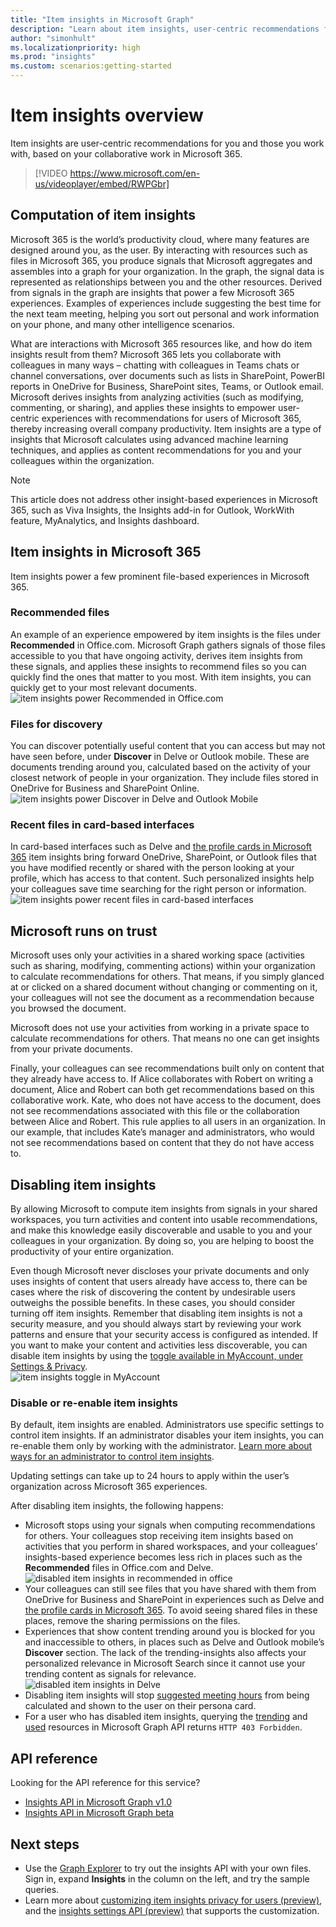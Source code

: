 ```yaml
---
title: "Item insights in Microsoft Graph"
description: "Learn about item insights, user-centric recommendations for you and those you work with, based on your collaborative file-based experiences in Microsoft 365."
author: "simonhult"
ms.localizationpriority: high
ms.prod: "insights"
ms.custom: scenarios:getting-started
---
```

# Item insights overview

Item insights are user-centric recommendations for you and those you work with, based on your collaborative work in Microsoft 365.

> [!VIDEO https://www.microsoft.com/en-us/videoplayer/embed/RWPGbr] 

## Computation of item insights
Microsoft 365 is the world’s productivity cloud, where many features are designed around you, as the user. By interacting with resources such as files in Microsoft 365, you produce signals that Microsoft aggregates and assembles into a graph for your organization. In the graph, the signal data is represented as relationships between you and the other resources. Derived from signals in the graph are insights that power a few Microsoft 365 experiences. Examples of experiences include suggesting the best time for the next team meeting, helping you sort out personal and work information on your phone, and many other intelligence scenarios. 

What are interactions with Microsoft 365 resources like, and how do item insights result from them? Microsoft 365 lets you collaborate with colleagues in many ways – chatting with colleagues in Teams chats or channel conversations, over documents such as lists in SharePoint, PowerBI reports in OneDrive for Business, SharePoint sites, Teams, or Outlook email. Microsoft derives insights from analyzing activities (such as modifying, commenting, or sharing), and applies these insights to empower user-centric experiences with recommendations for users of Microsoft 365, thereby increasing overall company productivity. Item insights are a type of insights that Microsoft calculates using advanced machine learning techniques, and applies as content recommendations for you and your colleagues within the organization.

> [!NOTE]
> This article does not address other insight-based experiences in Microsoft 365, such as Viva Insights, the Insights add-in for Outlook, WorkWith feature, MyAnalytics, and Insights dashboard. 

## Item insights in Microsoft 365 
Item insights power a few prominent file-based experiences in Microsoft 365.

### Recommended files 
An example of an experience empowered by item insights is the files under **Recommended** in Office.com. Microsoft Graph gathers signals of those files accessible to you that have ongoing activity, derives item insights from these signals, and applies these insights to recommend files so you can quickly find the ones that matter to you most. With item insights, you can quickly get to your most relevant documents.
![item insights power Recommended in Office.com](images/Recommended-Office-com.PNG)

### Files for discovery 
You can discover potentially useful content that you can access but may not have seen before, under **Discover** in Delve or Outlook mobile. These are documents trending around you, calculated based on the activity of your closest network of people in your organization. They include files stored in OneDrive for Business and SharePoint Online.  
![item insights power Discover in Delve and Outlook Mobile](images/discover-Delve-OutlookMobile.PNG)

### Recent files in card-based interfaces
In card-based interfaces such as Delve and [the profile cards in Microsoft 365](https://support.microsoft.com/en-us/office/profile-cards-in-microsoft-365-e80f931f-5fc4-4a59-ba6e-c1e35a85b501) item insights bring forward OneDrive, SharePoint, or Outlook files that you have modified recently or shared with the person looking at your profile, which has access to that content. Such personalized insights help your colleagues save time searching for the right person or information.  
![item insights power recent files in card-based interfaces](images/Recent-files-in-card-based-interfaces.PNG)

## Microsoft runs on trust
Microsoft uses only your activities in a shared working space (activities such as sharing, modifying, commenting actions) within your organization to calculate recommendations for others. That means, if you simply glanced at or clicked on a shared document without changing or commenting on it, your colleagues will not see the document as a recommendation because you browsed the document. 

Microsoft does not use your activities from working in a private space to calculate recommendations for others. That means no one can get insights from your private documents.  

Finally, your colleagues can see recommendations built only on content that they already have access to. If Alice collaborates with Robert on writing a document, 
Alice and Robert can both get recommendations based on this collaborative work. Kate, who does not have access to the document, does not see recommendations associated with this file or the collaboration between Alice and Robert. This rule applies to all users in an organization. In our example, that includes Kate’s manager and administrators, who would not see recommendations based on content that they do not have access to. 

## Disabling item insights
By allowing Microsoft to compute item insights from signals in your shared workspaces, you turn activities and content into usable recommendations, and make this knowledge easily discoverable and usable to you and your colleagues in your organization. By doing so, you are helping to boost the productivity of your entire organization.  

Even though Microsoft never discloses your private documents and only uses insights of content that users already have access to, there can be cases where the risk of discovering the content by undesirable users outweighs the possible benefits. In these cases, you should consider turning off item insights. Remember that disabling item insights is not a security measure, and you should always start by reviewing your work patterns and ensure that your security access is configured as intended. 
If you want to make your content and activities less discoverable, you can disable item insights by using the [toggle available in MyAccount, under Settings & Privacy](https://myaccount.microsoft.com/settingsandprivacy/privacy).  
![item insights toggle in MyAccount](images/item-insights-toggle-in-MyAccount.PNG)

### Disable or re-enable item insights 
By default, item insights are enabled. Administrators use specific settings to control item insights. If an administrator disables your item insights, you can re-enable them only by working with the administrator. 
[Learn more about ways for an administrator to control item insights](insights-customize-item-insights-privacy.md).

Updating settings can take up to 24 hours to apply within the user’s organization across Microsoft 365 experiences.

After disabling item insights, the following happens: 
* Microsoft stops using your signals when computing recommendations for others. Your colleagues stop receiving item insights based on activities that you perform in shared workspaces, and your colleagues’ insights-based experience becomes less rich in places such as the **Recommended** files in Office.com and Delve.
![disabled item insights in recommended in office](images/disabled-item-insights-in-office.PNG)
* Your colleagues can still see files that you have shared with them from OneDrive for Business and SharePoint in experiences such as Delve and [the profile cards in Microsoft 365](https://support.microsoft.com/en-us/office/profile-cards-in-microsoft-365-e80f931f-5fc4-4a59-ba6e-c1e35a85b501). To avoid seeing shared files in these places, remove the sharing permissions on the files.  
* Experiences that show content trending around you is blocked for you and inaccessible to others, in places such as Delve and Outlook mobile’s **Discover** section. The lack of the trending-insights also affects your personalized relevance in Microsoft Search since it cannot use your trending content as signals for relevance.
![disabled item insights in Delve](images/disabled-item-insights-in-delve.PNG)
* Disabling item insights will stop [suggested meeting hours](https://support.microsoft.com/office/update-your-meeting-hours-using-the-profile-card-0613d113-d7c1-4faa-bb11-c8ba30a78ef1) from being calculated and shown to the user on their persona card. 
* For a user who has disabled item insights, querying the [trending](/graph/api/resources/insights-trending) and [used](/graph/api/resources/insights-used) resources in Microsoft Graph API returns `HTTP 403 Forbidden`.

## API reference

Looking for the API reference for this service?

- [Insights API in Microsoft Graph v1.0](/graph/api/resources/officegraphinsights)
- [Insights API in Microsoft Graph beta](/graph/api/resources/iteminsights?view=graph-rest-beta&preserve-view=true)


## Next steps

- Use the [Graph Explorer](https://developer.microsoft.com/graph/graph-explorer) to try out the insights API with your own files. Sign in, expand **Insights** in the column on the left, and try the sample queries.
- Learn more about [customizing item insights privacy for users (preview)](insights-customize-item-insights-privacy.md), and the [insights settings API (preview)](/graph/api/resources/insightssettings?view=graph-rest-beta&preserve-view=true) that supports the customization.

